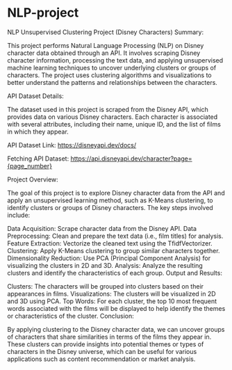 # NLP-project
NLP Unsupervised Clustering Project (Disney Characters)
Summary:

This project performs Natural Language Processing (NLP) on Disney character data obtained through an API. It involves scraping Disney character information, processing the text data, and applying unsupervised machine learning techniques to uncover underlying clusters or groups of characters. The project uses clustering algorithms and visualizations to better understand the patterns and relationships between the characters.

API Dataset Details:

The dataset used in this project is scraped from the Disney API, which provides data on various Disney characters. Each character is associated with several attributes, including their name, unique ID, and the list of films in which they appear.

API Dataset Link:
https://disneyapi.dev/docs/

Fetching API Dataset:
https://api.disneyapi.dev/character?page={page_number}

Project Overview:

The goal of this project is to explore Disney character data from the API and apply an unsupervised learning method, such as K-Means clustering, to identify clusters or groups of Disney characters. The key steps involved include:

Data Acquisition: Scrape character data from the Disney API.
Data Preprocessing: Clean and prepare the text data (i.e., film titles) for analysis.
Feature Extraction: Vectorize the cleaned text using the TfidfVectorizer.
Clustering: Apply K-Means clustering to group similar characters together.
Dimensionality Reduction: Use PCA (Principal Component Analysis) for visualizing the clusters in 2D and 3D.
Analysis: Analyze the resulting clusters and identify the characteristics of each group.
Output and Results:

Clusters: The characters will be grouped into clusters based on their appearances in films.
Visualizations: The clusters will be visualized in 2D and 3D using PCA.
Top Words: For each cluster, the top 10 most frequent words associated with the films will be displayed to help identify the themes or characteristics of the cluster.
Conclusion:

By applying clustering to the Disney character data, we can uncover groups of characters that share similarities in terms of the films they appear in. These clusters can provide insights into potential themes or types of characters in the Disney universe, which can be useful for various applications such as content recommendation or market analysis.
